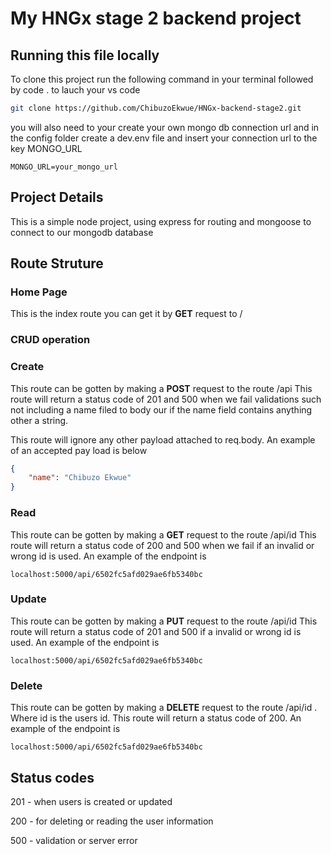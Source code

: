 # My HNGx stage 2 backend project

## Running this file locally

To clone this project run the following command in your terminal followed by code . to lauch your vs code

```bash
git clone https://github.com/ChibuzoEkwue/HNGx-backend-stage2.git
```

you will also need to your create your own mongo db connection url and in the config folder create a dev.env file and insert your connection url to the key MONGO_URL

```env
MONGO_URL=your_mongo_url
```

## Project Details

This is a simple node project, using express for routing and mongoose to connect to our mongodb database

## Route Struture

### Home Page

This is the index route you can get it by **GET** request to /

### CRUD operation

### Create

This route can be gotten by making a **POST** request to the route /api This route will return a status code of 201 and 500 when we fail validations such not including a name filed to body our if the name field contains anything other a string.

This route will ignore any other payload attached to req.body.  An example of an accepted pay load is below

```json
{
	"name": "Chibuzo Ekwue"
}
```

### Read

This route can be gotten by making a **GET** request to the route /api/id This route will return a status code of 200 and 500 when we fail if an invalid or wrong id is used. An example of the endpoint is 

```
localhost:5000/api/6502fc5afd029ae6fb5340bc
```


### Update

This route can be gotten by making a **PUT** request to the route /api/id This route will return a status code of 201 and 500 if a invalid or wrong id is used. An example of the endpoint is 

```
localhost:5000/api/6502fc5afd029ae6fb5340bc
```

### Delete

This route can be gotten by making a **DELETE** request to the route /api/id . Where id is the users id. This route will return a status code of 200. An example of the endpoint is 

```
localhost:5000/api/6502fc5afd029ae6fb5340bc
```

## Status codes

201 - when users is created or updated

200 - for deleting or reading the user information

500 - validation or server error